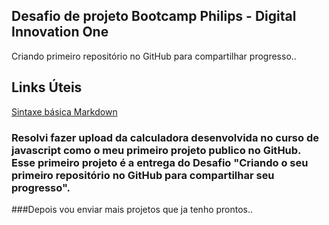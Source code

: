 ## Desafio de projeto Bootcamp Philips - Digital Innovation One

Criando primeiro repositório no GitHub para compartilhar progresso..

## Links Úteis

[Sintaxe básica Markdown](https://www.markdownguide.org/basic-syntax/)


### Resolvi fazer upload da calculadora desenvolvida no curso de javascript como o meu primeiro projeto publico no GitHub. Esse primeiro projeto é a entrega do Desafio "Criando o seu primeiro repositório no GitHub para compartilhar seu progresso".

###Depois vou enviar mais projetos que ja tenho prontos.. 